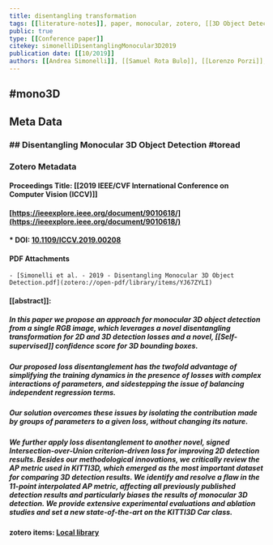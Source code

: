 ```yaml
---
title: disentangling transformation
tags: [[literature-notes]], paper, monocular, zotero, [[3D Object Detection]], mono3D, reference
public: true
type: [[Conference paper]]
citekey: simonelliDisentanglingMonocular3D2019
publication date: [[10/2019]]
authors: [[Andrea Simonelli]], [[Samuel Rota Bulo]], [[Lorenzo Porzi]], [[Manuel Lopez-Antequera]], [[Peter Kontschieder]]
---
```


## #mono3D
## Meta Data
### ## Disentangling Monocular 3D Object Detection #toread

### Zotero Metadata

#### Proceedings Title: [[2019 IEEE/CVF International Conference on Computer Vision (ICCV)]]
#### [https://ieeexplore.ieee.org/document/9010618/](https://ieeexplore.ieee.org/document/9010618/)
#### * DOI: [10.1109/ICCV.2019.00208](https://doi.org/10.1109/ICCV.2019.00208) 

#### PDF Attachments
	- [Simonelli et al. - 2019 - Disentangling Monocular 3D Object Detection.pdf](zotero://open-pdf/library/items/YJ67ZYLI)

#### [[abstract]]:
##### In this paper we propose an approach for monocular 3D object detection from a single RGB image, which leverages a novel disentangling transformation for 2D and 3D detection losses and a novel, [[Self-supervised]] conﬁdence **score** for 3D bounding boxes.
##### Our proposed loss disentanglement has the twofold advantage of simplifying the training dynamics in the presence of losses with complex interactions of parameters, and sidestepping the issue of balancing independent regression terms.
##### Our solution overcomes these issues by isolating the contribution made by groups of parameters to a given loss, without changing its nature.
##### We further apply loss disentanglement to another novel, signed Intersection-over-Union criterion-driven loss for improving 2D detection results. Besides our methodological innovations, we critically review the AP metric used in KITTI3D, which emerged as the most important dataset for comparing 3D detection results. We identify and resolve a ﬂaw in the 11-point interpolated AP metric, affecting all previously published detection results and particularly biases the results of monocular 3D detection. We provide extensive experimental evaluations and ablation studies and set a new state-of-the-art on the KITTI3D Car class.
#### zotero items: [Local library](zotero://select/items/1_2D9DZC3A)
###